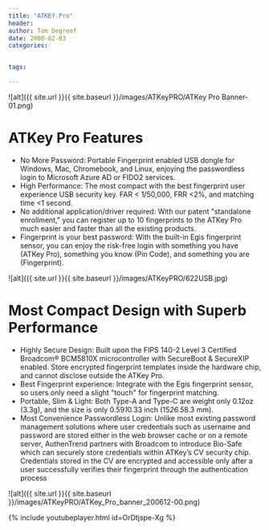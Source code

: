 ```yaml
---
title: "ATKEY.Pro"
header:
author: Tom Degreef
date: 2000-02-03
categories:


tags:

---
```

![alt]({{ site.url }}{{ site.baseurl }}/images/ATKeyPRO/ATKey Pro Banner-01.png)

# ATKey Pro Features #
- No More Password: Portable Fingerprint enabled USB dongle for Windows, Mac, Chromebook, and Linux, enjoying the passwordless login to Microsoft Azure AD or FIDO2 services. 
- High Performance: The most compact with the best fingerprint user experience USB security key. FAR < 1/50,000, FRR <2%, and matching time <1 second. 
- No additional application/driver required: With our patent "standalone enrollment," you can register up to 10 fingerprints to the ATKey Pro much easier and faster than all the existing products. 
- Fingerprint is your best password: With the built-in Egis fingerprint sensor, you can enjoy the risk-free login with something you have (ATKey Pro), something you know (Pin Code), and something you are (Fingerprint).

![alt]({{ site.url }}{{ site.baseurl }}/images/ATKeyPRO/622USB.jpg)

# Most Compact Design with Superb Performance #
- Highly Secure Design: Built upon the FIPS 140-2 Level 3 Certified Broadcom® BCM5810X microcontroller with SecureBoot & SecureXIP enabled. Store encrypted fingerprint templates inside the hardware chip, and cannot disclose outside the ATKey Pro. 
- Best Fingerprint experience: Integrate with the Egis fingerprint sensor, so users only need a slight "touch" for fingerprint matching. 
- Portable, Slim & Light: Both Type-A and Type-C are weight only 0.12oz (3.3g), and the size is only 0.59*1*0.33 inch (15*26.5*8.3 mm). 
- Most Convenience Passwordless Login: Unlike most existing password management solutions where user credentials such as username and password are stored either in the web browser cache or on a remote server, AuthenTrend partners with Broadcom to introduce Bio-Safe which can securely store credentials within ATKey’s CV security chip. Credentials stored in the CV are encrypted and accessible only after a user successfully verifies their fingerprint through the authentication process

![alt]({{ site.url }}{{ site.baseurl }}/images/ATKeyPRO/ATKey_Pro_banner_200612-00.png)

{% include youtubeplayer.html id=OrDtjspe-Xg %}
